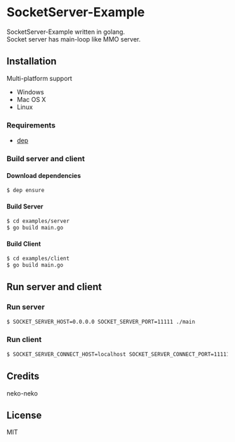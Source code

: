 # SocketServer-Example
SocketServer-Example written in golang.  
Socket server has main-loop like MMO server.

## Installation
Multi-platform support
- Windows
- Mac OS X
- Linux

### Requirements
- [dep](https://github.com/golang/dep)

### Build server and client

#### Download dependencies
```bash
$ dep ensure
```

#### Build Server
```bash
$ cd examples/server
$ go build main.go
```

#### Build Client
```bash
$ cd examples/client
$ go build main.go
```

## Run server and client
### Run server
```bash
$ SOCKET_SERVER_HOST=0.0.0.0 SOCKET_SERVER_PORT=11111 ./main
```

### Run client
```bash
$ SOCKET_SERVER_CONNECT_HOST=localhost SOCKET_SERVER_CONNECT_PORT=11111 ./main
```

## Credits
neko-neko

## License
MIT
